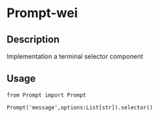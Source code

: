 # Prompt-wei

## Description
Implementation a terminal selector component


## Usage
```python3
from Prompt import Prompt

Prompt('message',options:List[str]).selector()
```